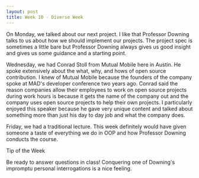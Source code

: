 ```yaml
---
layout: post
title: Week 10 - Diverse Week
---
```


On Monday, we talked about our next project. I like that Professor Downing talks to us about how we should implement our projects. The project spec is sometimes a little bare but Professor Downing always gives us good insight and gives us some guidance and a starting point.

Wednesday, we had Conrad Stoll from Mutual Mobile here in Austin. He spoke extensively about the what, why, and hows of open source contribution. I knew of Mutual Mobile because the founders of the company spoke at MAD's developer conference two years ago. Conrad said the reason companies allow their employees to work on open source projects during work hours is because it gets the name of the company out and the company uses open source projects to help their own projects. I particularly enjoyed this speaker because he gave very unique content and talked about something more than just his day to day job and what the company does.

Friday, we had a traditional lecture. This week definitely would have given someone a taste of everything we do in OOP and how Professor Downing conducts the course.

Tip of the Week

Be ready to answer questions in class! Conquering one of Downing's impromptu personal interrogations is a nice feeling.
